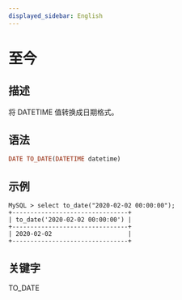 ```yaml
---
displayed_sidebar: English
---
```


# 至今

## 描述

将 DATETIME 值转换成日期格式。

## 语法

```Haskell
DATE TO_DATE(DATETIME datetime)
```

## 示例

```Plain
MySQL > select to_date("2020-02-02 00:00:00");
+--------------------------------+
| to_date('2020-02-02 00:00:00') |
+--------------------------------+
| 2020-02-02                     |
+--------------------------------+
```

## 关键字

TO_DATE
